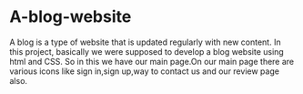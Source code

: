 # A-blog-website
A blog is a type of website that is updated regularly with new content. In this project, basically we were supposed to develop a blog website using html and CSS.
So in this we have our main page.On our main page there are various icons like sign in,sign up,way to contact us and our review page also.
